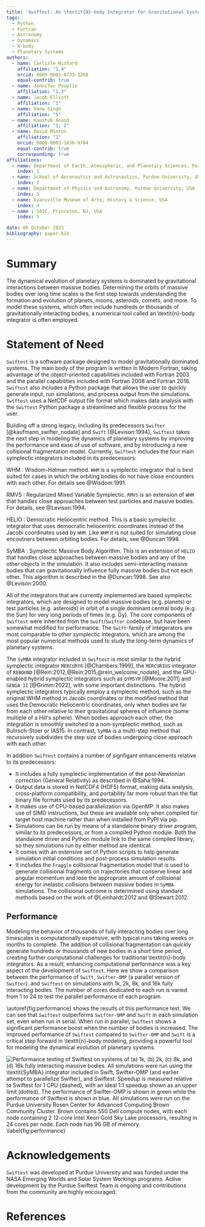 ```yaml
---
title: 'Swiftest: An \textit{N}-body Integrator for Gravitational Systems'
tags:
  - Python
  - Fortran
  - Astronomy
  - Dynamics
  - N-body
  - Planetary Systems
authors:
  - name: Carlisle Wishard
    affiliation: "1,4"
    orcid: 0009-0001-0733-3268
    equal-contrib: true 
  - name: Jennifer Pouplin
    affiliation: "1,3"
  - name: Jacob Elliott
    affiliation: "1"
  - name: Dana Singh
    affiliation: "5"
  - name: Kaustub Anand
    affiliation: "1, 2"
  - name: David Minton
    affiliation: "1"
    orcid: 0000-0003-1656-9704
    equal-contrib: true 
    corresponding: true 
affiliations:
  - name: Department of Earth, Atmospheric, and Planetary Sciences, Purdue University, USA
    index: 1
  - name: School of Aeronautics and Astronautics, Purdue University, USA
    index: 2
  - name: Department of Physics and Astronomy, Purdue University, USA
    index: 3
  - name: Evansville Museum of Arts, History & Science, USA
    index: 4
  - name : SAIC, Princeton, NJ, USA
    index: 5

date: 06 October 2023
bibliography: paper.bib
---
```


# Summary

The dynamical evolution of planetary systems is dominated by gravitational interactions between massive bodies. Determining the orbits of massive bodies over long time scales is the first step towards understanding the formation and evolution of planets, moons, asteroids, comets, and more. To model these systems, which often include hundreds or thousands of gravitationally interacting bodies, a numerical tool called an \textit{n}-body integrator is often employed. 

# Statement of Need

`Swiftest` is a software package designed to model gravitationally dominated systems. The main body of the program is written in Modern Fortran, taking advantage of the object-oriented capabilities included with Fortran 2003 and the parallel capabilities included with Fortran 2008 and Fortran 2018. `Swiftest` also includes a Python package that allows the user to quickly generate input, run simulations, and process output from the simulations. `Swiftest` uses a NetCDF output file format which makes data analysis with the `Swiftest` Python package a streamlined and flexible process for the user. 

Building off a strong legacy, including its predecessors `Swifter` [@kaufmann_swifter_nodate] and `Swift` [@Levison:1994], `Swiftest` takes the next step in modeling the dynamics of planetary systems by improving the performance and ease of use of software, and by introducing a new collisional fragmentation model. Currently, `Swiftest` includes the four main symplectic integrators included in its predecessors: 

WHM
  : Wisdom-Holman method.  `WHM` is a symplectic integrator that is best suited for cases in which the orbiting bodies do not have close encounters with each other. For details see @Wisdom:1991.

RMVS
  : Regularized Mixed Variable Symplectic. `RMVS` is an extension of `WHM` that handles close approaches between test particles and massive bodies. For details, see @Levison:1994.

HELIO
  : Democratic Heliocentric method.  This is a basic symplectic integrator that uses democratic heliocentric coordinates instead of the Jacobi coordinates used by `WHM`. Like `WHM` it is not suited for simulating close encoutners between orbiting bodies. For details, see @Duncan:1998. 

SyMBA
  : Symplectic Massive Body Algorithm. This is an extension of `HELIO` that handles close approaches between massive bodies and any of the other objects in the simulation. It also includes semi-interacting massive bodies that can gravitationally influence fully massive bodies but not each other. This algorithm is described in the @Duncan:1998. See also @Levison:2000.

All of the integrators that are currently implemented are based symplectic integrators, which are designed to model massive bodies (e.g. planets) or test particles (e.g. asteroids) in orbit of a single dominant central body (e.g. the Sun) for very long periods of times (e.g. Gy). The core components of `Swiftest` were inherited from the `Swift`/`Swifter` codebase, but have been somewhat modified for performance. The `Swift`-family of integerators are most comparable to other symplectic integrators, which are among the most popular numerical methods used to study the long-term dynamics of planetary systems. 

The `SyMBA` integrator included in `Swiftest` is most similar to the hybrid symplectic integrator `MERCURY6` [@Chambers:1999], the `MERCURIUS` integrator of `REBOUND` [@Rein:2012,@Rein:2015,@rein_welcome_nodate], and the GPU-enabled hybrid symplectic integrators such as  `QYMSYM` [@Moore:2011] and `GENGA II` [@Grimm:2022], with some important distinctions. The hybrid symplectic integrators typically employ a symplectic method, such as the original WHM method in Jacobi coordinates or the modified method that uses the Democratic Heliocentric coordinates, only when bodies are far from each other relative to their gravitational spheres of influence (some multiple of a Hill's sphere). When bodies approach each other, the integration is smoothly switched to a non-symplectic method, such as Bulirsch-Stoer or IAS15. In contrast, `SyMBA` is a multi-step method that recursively subdivides the step size of bodies undergoing close approach with each other. 

In addition `Swiftest` contains a number of signfigant enhancements relative to its predecessors:
- It includes a fully symplectic implementation of the post-Newtonian correction (General Relativity) as described in @Saha:1994.
- Output data is stored in NetCDF4 (HDF5) format, making data analysis, cross-platform compatibility, and portability far more robust than the flat binary file formats used by its predecessors.  
- It makes use of CPU-based parallelization via OpenMP. It also makes use of SIMD instructions, but these are available only when compiled for target host machine rather than when installed from PyPI via pip.
- Simulations can be run by means of a standalone binary driver program, similar to its predecessors, or from a compiled Python module. Both the standalone driver and Python module link to the same compiled library, so they simulations run by either method are identical.
- It comes with an extensive set of Python scripts to help generate simulation initial conditions and post-process simulation results.
- It includes the `Fraggle` collisional fragmentation model that is used to generate collisional fragments on trajectories that conserve linear and angular momentum and lose the appropriate amount of collisional energy for inelastic collisions between massive bodies in `SyMBA` simulations. The collisional outcome is deterimined using standard methods based on the work of @Leinhardt:2012 and @Stewart:2012.

## Performance

Modeling the behavior of thousands of fully interacting bodies over long timescales is computationally expensive, with typical runs taking weeks or months to complete. The addition of collisional fragmentation can quickly generate hundreds or thousands of new bodies in a short time period, creating further computational challenges for traditional \textit{n}-body integrators. As a result, enhancing computational performance was a key aspect of the development of `Swiftest`. Here we show a comparison between the performance of `Swift`, `Swifter-OMP` (a parallel version of `Swifter`), and `Swiftest` on simulations with 1k, 2k, 8k, and 16k fully interacting bodies. The number of cores dedicated to each run is varied from 1 to 24 to test the parallel performance of each program.

\autoref{fig:performance} shows the results of this performance test. We can see that `Swiftest` outperforms `Swifter-OMP` and `Swift` in each simulation set, even when run in serial. When run in parallel, `Swiftest` shows a significant performance boost when the number of bodies is increased. The improved performance of `Swiftest` compared to `Swifter-OMP` and `Swift` is a critical step forward in \textit{n}-body modeling, providing a powerful tool for modeling the dynamical evolution of planetary systems.

![Performance testing of `Swiftest` on systems of (a) 1k, (b) 2k, (c) 8k, and (d) 16k fully interacting massive bodies. All simulations were run using the \textit{SyMBA} integrator included in `Swift`, `Swifter-OMP` (and earlier attempt to parallelize `Swifter`), and `Swiftest`. Speedup is measured relative to `Swiftest` for 1 CPU (dashed), with an ideal 1:1 speedup shown as an upper limit (dotted). The performance of `Swifter-OMP` is shown in green while the performance of `Swiftest` is shown in blue. All simulations were run on the Purdue University Rosen Center for Advanced Computing Brown Community Cluster. Brown contains 550 Dell compute nodes, with each node containing 2 12-core Intel Xeon Gold Sky Lake processors, resulting in 24 cores per node. Each node has 96 GB of memory. \label{fig:performance}](performance.png)


# Acknowledgements

`Swiftest` was developed at Purdue University and was funded under the NASA Emerging Worlds and Solar System Workings programs. Active development by the Purdue Swiftest Team is ongoing and contributions from the community are highly encouraged.

# References
